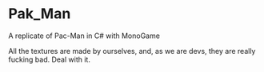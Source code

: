 # Pak_Man
A replicate of Pac-Man in C# with MonoGame

All the textures are made by ourselves, and, as we are devs, they are really fucking bad. Deal with it.
